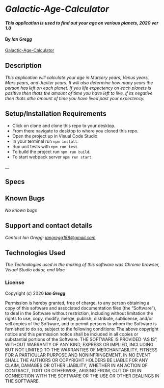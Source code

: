 # _Galactic-Age-Calculator_

#### _This application is used to find out your age on various planets, 2020 ver 1.0_

#### By _Ian Gregg_
[Galactic-Age-Calculator](https://github.com/oldgregg89/Super-Galactic-Age-Calculator)

## Description

_This application will calculate your age in Murcery years, Venus years, Mars years, and Jupiter years. It will also determine how many years the person has left on each planet. If you life expectency on each planets is positive then thats the amount of time you have left to live, if its negative then thats athe amount of time you have lived past your expectency._

## Setup/Installation Requirements


* Click on clone and clone this repo to your desktop.
* From there navigate to desktop to where you cloned this repo.
* Open the project up in Visual Code Studio.
* In your terminal run ```npm install```.
* Run unit tests with ```npm run test```.
* To build the project run ```npm run build```.
* To start webpack server ```npm run start```.

__

## Specs




## Known Bugs

_No known bugs_

## Support and contact details

_Contact Ian Gregg: <iangregg188@gmail.com>_

## Technologies Used

_The Technologies used in the making of this software was Chrome browser, Visual Studio editor, and Mac_

### License

Copyright (c) 2020 **_Ian Gregg_**

Permission is hereby granted, free of charge, to any person obtaining a copy of this software and associated documentation files (the “Software”), to deal in the Software without restriction, including without limitation the rights to use, copy, modify, merge, publish, distribute, sublicense, and/or sell copies of the Software, and to permit persons to whom the Software is furnished to do so, subject to the following conditions:
The above copyright notice and this permission notice shall be included in all copies or substantial portions of the Software.
THE SOFTWARE IS PROVIDED “AS IS”, WITHOUT WARRANTY OF ANY KIND, EXPRESS OR IMPLIED, INCLUDING BUT NOT LIMITED TO THE WARRANTIES OF MERCHANTABILITY, FITNESS FOR A PARTICULAR PURPOSE AND NONINFRINGEMENT. IN NO EVENT SHALL THE AUTHORS OR COPYRIGHT HOLDERS BE LIABLE FOR ANY CLAIM, DAMAGES OR OTHER LIABILITY, WHETHER IN AN ACTION OF CONTRACT, TORT OR OTHERWISE, ARISING FROM, OUT OF OR IN CONNECTION WITH THE SOFTWARE OR THE USE OR OTHER DEALINGS IN THE SOFTWARE.

